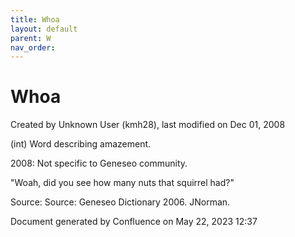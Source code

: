 ```yaml
---
title: Whoa
layout: default
parent: W
nav_order:
---
```


# Whoa

Created by  Unknown User (kmh28), last modified on Dec 01, 2008

(int) Word describing amazement.

2008: Not specific to Geneseo community.

&quot;Woah, did you see how many nuts that squirrel had?&quot;

Source: Source: Geneseo Dictionary 2006. JNorman. 

Document generated by Confluence on May 22, 2023 12:37


